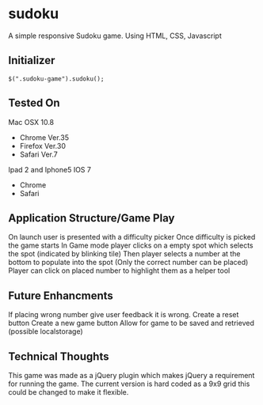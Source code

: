 sudoku
======

A simple responsive Sudoku game. Using HTML, CSS, Javascript

Initializer
--------------
	$(".sudoku-game").sudoku();
	
Tested On
--------------
Mac OSX 10.8 
- Chrome Ver.35
- Firefox Ver.30
- Safari Ver.7

Ipad 2 and Iphone5 IOS 7
- Chrome 
- Safari

Application Structure/Game Play
-------------------------------
On launch user is presented with a difficulty picker
Once difficulty is picked the game starts
In Game mode player clicks on a empty spot which selects the spot (indicated by blinking tile)
Then player selects a number at the bottom to populate into the spot (Only the correct number can be placed)
Player can click on placed number to highlight them as a helper tool

Future Enhancments 
-------------------------------
If placing wrong number give user feedback it is wrong. 
Create a reset button
Create a new game button
Allow for game to be saved and retrieved (possible localstorage)

Technical Thoughts 
-------------------------------
This game was made as a jQuery plugin which makes jQuery a requirement for running the game.
The current version is hard coded as a 9x9 grid this could be changed to make it flexible. 

 